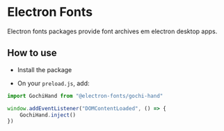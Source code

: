 # Electron Fonts

Electron fonts packages provide font archives em electron desktop apps.

## How to use

* Install the package

* On your `preload.js`, add:

```ts
import GochiHand from "@electron-fonts/gochi-hand"

window.addEventListener("DOMContentLoaded", () => {
    GochiHand.inject()
})
```